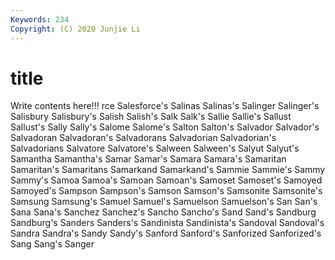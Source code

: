 ```yaml
---
Keywords: 234
Copyright: (C) 2020 Junjie Li
---
```


# title

Write contents here!!!
rce 
Salesforce's
Salinas 
Salinas's 
Salinger 
Salinger's 
Salisbury 
Salisbury's 
Salish 
Salish's 
Salk 
Salk's
Sallie 
Sallie's 
Sallust 
Sallust's 
Sally 
Sally's 
Salome 
Salome's 
Salton 
Salton's
Salvador 
Salvador's 
Salvadoran 
Salvadoran's 
Salvadorans 
Salvadorian 
Salvadorian's 
Salvadorians 
Salvatore 
Salvatore's
Salween 
Salween's 
Salyut 
Salyut's 
Samantha 
Samantha's 
Samar 
Samar's 
Samara 
Samara's
Samaritan 
Samaritan's 
Samaritans 
Samarkand 
Samarkand's 
Sammie 
Sammie's 
Sammy 
Sammy's 
Samoa
Samoa's 
Samoan 
Samoan's 
Samoset 
Samoset's 
Samoyed 
Samoyed's 
Sampson 
Sampson's 
Samson
Samson's 
Samsonite 
Samsonite's 
Samsung 
Samsung's 
Samuel 
Samuel's 
Samuelson 
Samuelson's 
San
San's 
Sana 
Sana's 
Sanchez 
Sanchez's 
Sancho 
Sancho's 
Sand 
Sand's 
Sandburg
Sandburg's 
Sanders 
Sanders's 
Sandinista 
Sandinista's 
Sandoval 
Sandoval's 
Sandra 
Sandra's 
Sandy
Sandy's 
Sanford 
Sanford's 
Sanforized 
Sanforized's 
Sang 
Sang's 
Sanger 

